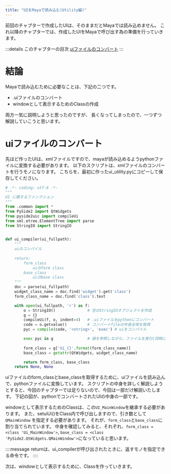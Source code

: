 ```yaml
---
title: "UIをMayaで読み込む(Utility編)"
---
```


前回のチャプターで作成したUIは、そのままだとMayaでは読み込めません。
これ以降のチャプターでは、作成したUIをMayaで呼び出す為の準備を行っていきます。

:::details このチャプターの目次
[uiファイルのコンバート](#uiファイルのコンバート)
:::

# 結論
Mayaで読み込むために必要なことは、下記の二つです。
- .uiファイルのコンバート
- windowとして表示するためのClassの作成

両方一気に説明しようと思ったのですが、
長くなってしまったので、一つずつ解説していこうと思います。


# uiファイルのコンバート
先ほど作ったUIは、xmlファイルですので、mayaが読み込めるようpythonファイルに変換する必要があります。
以下のスクリプトは、xmlファイルのコンバートを行うモノになります。
こちらを、最初に作ったui_utility.pyにコピーして保存してください。

```py:ui_utility.py
# -*- coding: utf-8 -*-
""" 
UI に関するファンクション
"""
from .common import *
from PySide2 import QtWidgets
from pyside2uic import compileUi
from xml.etree.ElementTree import parse
from StringIO import StringIO


def ui_compiler(ui_fullpath):
    """
    uiのコンパイル
    
    return:
        form_class
            uiのform class
        base_class
            uiのbase class
    """
    doc = parse(ui_fullpath)
    widget_class_name = doc.find('widget').get('class')
    form_class_name = doc.find('class').text

    with open(ui_fullpath, 'r') as f:
        o = StringIO()              # 空のStringIOオブジェクトを作成
        g = {}
        compileUi(f, o, indent=4)   # .uiファイルをpythonにコンバート
        code = o.getvalue()         # コンバートfileの中身全体を取得
        pyc = compile(code, '<string>', 'exec') # uiをコンパイル

        exec pyc in g               # 値を参照しながら、ファイルを実行(同時に値を格納)
        
        form_class = g['Ui_{}'.format(form_class_name)]
        base_class = getattr(QtWidgets, widget_class_name)

        return form_class, base_class
    return None, None
```
uiファイルのform_classとbase_classを取得するために、uiファイルを読み込んで、pythonファイルに変換しています。
スクリプトの中身を詳しく解説しようとすると、今回のチャプターでは足りないので、今回は一部だけ解説いたします。
下記の図が、pythonでコンバートされたUIの中身の一部です。


windowとして表示するためのClassは、この`UI_MainWindow`を継承する必要があります。
また、setuiUi()をClass内で呼び出しますので、引き数として `QMainWindow` を指定する必要があります。
それが、`form_class`と`base_class`に割り当てられています。
中身を確認してみると、それぞれ、`form_class = <class 'Ui_MainWindow'>`, `base_class = <class 'PySide2.QtWidgets.QMainWindow'>`になっていると思います。


::::message
returnは、ui_compilerが呼び出されたときに、返すモノを指定できる命令です。
::::

次は、windowとして表示するために、Classを作っていきます。
